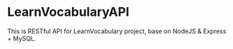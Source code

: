 # LearnVocabularyAPI
This is RESTful API for LearnVocabulary project, base on NodeJS &amp; Express + MySQL.
